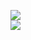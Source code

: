 [![](https://img.shields.io/badge/Made%20With-Github%20Spray-lightgrey.svg?style=for-the-badge&logo=github)](https://github.com/Annihil/github-spray#2434)  
[![](https://i.imgur.com/2DrTn0Z.gif)](https://github.com/Annihil/github-spray)